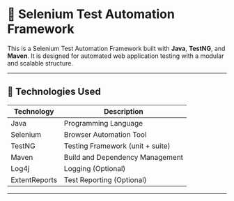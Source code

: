 # 🧪 Selenium Test Automation Framework

This is a Selenium Test Automation Framework built with **Java**, **TestNG**, and **Maven**. It is designed for automated web application testing with a modular and scalable structure.

---

## 🚀 Technologies Used

| Technology | Description                      |
|------------|----------------------------------|
| Java       | Programming Language             |
| Selenium   | Browser Automation Tool          |
| TestNG     | Testing Framework (unit + suite) |
| Maven      | Build and Dependency Management  |
| Log4j      | Logging (Optional)               |
| ExtentReports | Test Reporting (Optional)     |

---

